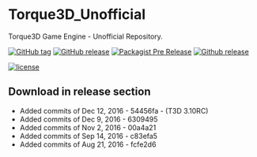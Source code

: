 # Torque3D_Unofficial
Torque3D Game Engine - Unofficial Repository.

[![GitHub tag](https://img.shields.io/github/tag/John3/Torque3D_Unofficial.svg)](https://github.com/John3/Torque3D_Unofficial/tags)
[![GitHub release](https://img.shields.io/github/release/John3/Torque3D_Unofficial.svg)](https://github.com/John3/Torque3D_Unofficial/releases/latest)
[![Packagist Pre Release](https://img.shields.io/packagist/vpre/Torque3D_Unofficial/Torque3D_Unofficial.svg)](https://github.com/John3/Torque3D_Unofficial/releases)
[![Github release](https://img.shields.io/github/downloads/John3/Torque3D_Unofficial/latest/total.svg)](https://github.com/John3/Torque3D_Unofficial/releases/latest)

[![license](https://img.shields.io/github/license/mashape/apistatus.svg)]()


## Download in release section
- Added commits of Dec 12, 2016 - 54456fa - (T3D 3.10RC)
- Added commits of Dec 9, 2016 - 6309495
- Added commits of Nov 2, 2016 - 00a4a21
- Added commits of Sep 14, 2016 - c83efa5
- Added commits of Aug 21, 2016 - fcfe2d6
